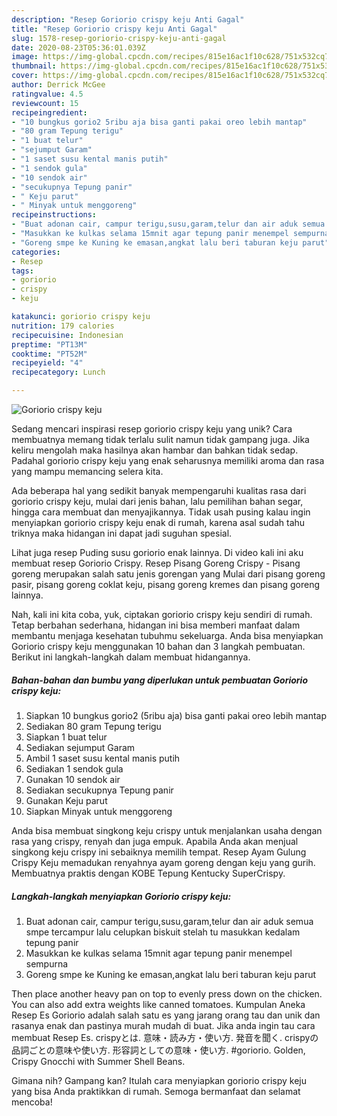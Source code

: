 ```yaml
---
description: "Resep Goriorio crispy keju Anti Gagal"
title: "Resep Goriorio crispy keju Anti Gagal"
slug: 1578-resep-goriorio-crispy-keju-anti-gagal
date: 2020-08-23T05:36:01.039Z
image: https://img-global.cpcdn.com/recipes/815e16ac1f10c628/751x532cq70/goriorio-crispy-keju-foto-resep-utama.jpg
thumbnail: https://img-global.cpcdn.com/recipes/815e16ac1f10c628/751x532cq70/goriorio-crispy-keju-foto-resep-utama.jpg
cover: https://img-global.cpcdn.com/recipes/815e16ac1f10c628/751x532cq70/goriorio-crispy-keju-foto-resep-utama.jpg
author: Derrick McGee
ratingvalue: 4.5
reviewcount: 15
recipeingredient:
- "10 bungkus gorio2 5ribu aja bisa ganti pakai oreo lebih mantap"
- "80 gram Tepung terigu"
- "1 buat telur"
- "sejumput Garam"
- "1 saset susu kental manis putih"
- "1 sendok gula"
- "10 sendok air"
- "secukupnya Tepung panir"
- " Keju parut"
- " Minyak untuk menggoreng"
recipeinstructions:
- "Buat adonan cair, campur terigu,susu,garam,telur dan air aduk semua smpe tercampur lalu celupkan biskuit stelah tu masukkan kedalam tepung panir"
- "Masukkan ke kulkas selama 15mnit agar tepung panir menempel sempurna"
- "Goreng smpe ke Kuning ke emasan,angkat lalu beri taburan keju parut"
categories:
- Resep
tags:
- goriorio
- crispy
- keju

katakunci: goriorio crispy keju 
nutrition: 179 calories
recipecuisine: Indonesian
preptime: "PT13M"
cooktime: "PT52M"
recipeyield: "4"
recipecategory: Lunch

---
```



![Goriorio crispy keju](https://img-global.cpcdn.com/recipes/815e16ac1f10c628/751x532cq70/goriorio-crispy-keju-foto-resep-utama.jpg)

Sedang mencari inspirasi resep goriorio crispy keju yang unik? Cara membuatnya memang tidak terlalu sulit namun tidak gampang juga. Jika keliru mengolah maka hasilnya akan hambar dan bahkan tidak sedap. Padahal goriorio crispy keju yang enak seharusnya memiliki aroma dan rasa yang mampu memancing selera kita.

Ada beberapa hal yang sedikit banyak mempengaruhi kualitas rasa dari goriorio crispy keju, mulai dari jenis bahan, lalu pemilihan bahan segar, hingga cara membuat dan menyajikannya. Tidak usah pusing kalau ingin menyiapkan goriorio crispy keju enak di rumah, karena asal sudah tahu triknya maka hidangan ini dapat jadi suguhan spesial.

Lihat juga resep Puding susu goriorio enak lainnya. Di video kali ini aku membuat resep Goriorio Crispy. Resep Pisang Goreng Crispy - Pisang goreng merupakan salah satu jenis gorengan yang Mulai dari pisang goreng pasir, pisang goreng coklat keju, pisang goreng kremes dan pisang goreng lainnya.


Nah, kali ini kita coba, yuk, ciptakan goriorio crispy keju sendiri di rumah. Tetap berbahan sederhana, hidangan ini bisa memberi manfaat dalam membantu menjaga kesehatan tubuhmu sekeluarga. Anda bisa menyiapkan Goriorio crispy keju menggunakan 10 bahan dan 3 langkah pembuatan. Berikut ini langkah-langkah dalam membuat hidangannya.

<!--inarticleads1-->

##### Bahan-bahan dan bumbu yang diperlukan untuk pembuatan Goriorio crispy keju:

1. Siapkan 10 bungkus gorio2 (5ribu aja) bisa ganti pakai oreo lebih mantap
1. Sediakan 80 gram Tepung terigu
1. Siapkan 1 buat telur
1. Sediakan sejumput Garam
1. Ambil 1 saset susu kental manis putih
1. Sediakan 1 sendok gula
1. Gunakan 10 sendok air
1. Sediakan secukupnya Tepung panir
1. Gunakan  Keju parut
1. Siapkan  Minyak untuk menggoreng


Anda bisa membuat singkong keju crispy untuk menjalankan usaha dengan rasa yang crispy, renyah dan juga empuk. Apabila Anda akan menjual singkong keju crispy ini sebaiknya memilih tempat. Resep Ayam Gulung Crispy Keju memadukan renyahnya ayam goreng dengan keju yang gurih. Membuatnya praktis dengan KOBE Tepung Kentucky SuperCrispy. 

<!--inarticleads2-->

##### Langkah-langkah menyiapkan Goriorio crispy keju:

1. Buat adonan cair, campur terigu,susu,garam,telur dan air aduk semua smpe tercampur lalu celupkan biskuit stelah tu masukkan kedalam tepung panir
1. Masukkan ke kulkas selama 15mnit agar tepung panir menempel sempurna
1. Goreng smpe ke Kuning ke emasan,angkat lalu beri taburan keju parut


Then place another heavy pan on top to evenly press down on the chicken. You can also add extra weights like canned tomatoes. Kumpulan Aneka Resep Es Goriorio adalah salah satu es yang jarang orang tau dan unik dan rasanya enak dan pastinya murah mudah di buat. Jika anda ingin tau cara membuat Resep Es. crispyとは. 意味・読み方・使い方. 発音を聞く. crispyの 品詞ごとの意味や使い方. 形容詞としての意味・使い方. #goriorio. Golden, Crispy Gnocchi with Summer Shell Beans. 

Gimana nih? Gampang kan? Itulah cara menyiapkan goriorio crispy keju yang bisa Anda praktikkan di rumah. Semoga bermanfaat dan selamat mencoba!
